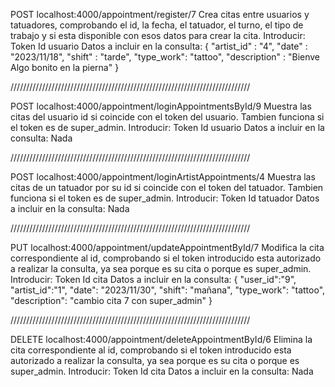 POST localhost:4000/appointment/register/7
Crea citas entre usuarios y tatuadores, comprobando el id, la fecha, el tatuador, el turno, el tipo de trabajo y si esta disponible con esos datos para crear la cita.
Introducir:
    Token
    Id usuario
Datos a incluir en la consulta:
{ 
"artist_id" : "4",
"date" : "2023/11/18",
"shift" : "tarde",
"type_work": "tattoo",
"description" : "Bienve Algo bonito en la pierna"
}

////////////////////////////////////////////////////////////////////////////

POST localhost:4000/appointment/loginAppointmentsById/9
Muestra las citas del usuario id si coincide con el token del usuario. Tambien funciona si el token es de super_admin.
Introducir:
    Token
    Id usuario
Datos a incluir en la consulta:
    Nada

////////////////////////////////////////////////////////////////////////////

POST localhost:4000/appointment/loginArtistAppointments/4
Muestra las citas de un tatuador por su id si coincide con el token del tatuador. Tambien funciona si el token es de super_admin.
Introducir:
    Token
    Id tatuador
Datos a incluir en la consulta:
    Nada

////////////////////////////////////////////////////////////////////////////

PUT localhost:4000/appointment/updateAppointmentById/7
Modifica la cita correspondiente al id, comprobando si el token introducido esta autorizado a realizar la consulta, ya sea porque es su cita o porque es super_admin.
Introducir:
    Token
    Id cita
Datos a incluir en la consulta:
{
  "user_id":"9",
  "artist_id":"1",
  "date": "2023/11/30",
  "shift": "mañana",
  "type_work": "tattoo",
  "description": "cambio cita 7 con super_admin"
}

////////////////////////////////////////////////////////////////////////////

DELETE localhost:4000/appointment/deleteAppointmentById/6
Elimina la cita correspondiente al id, comprobando si el token introducido esta autorizado a realizar la consulta, ya sea porque es su cita o porque es super_admin.
Introducir:
    Token
    Id cita
Datos a incluir en la consulta:
    Nada



